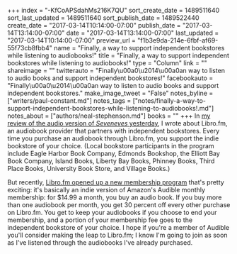 +++
index = "-KfCoAPSdahMs216K7QU"
sort_create_date = 1489511640
sort_last_updated = 1489511640
sort_publish_date = 1489522440
create_date = "2017-03-14T10:14:00-07:00"
publish_date = "2017-03-14T13:14:00-07:00"
date = "2017-03-14T13:14:00-07:00"
last_updated = "2017-03-14T10:14:00-07:00"
preview_url = "f1b3e9da-214e-6fbf-af69-55f73cb8fbb4"
name = "Finally, a way to support independent bookstores while listening to audiobooks!"
title = "Finally, a way to support independent bookstores while listening to audiobooks!"
type = "Column"
link = ""
shareimage = ""
twitterauto = "Finally\u00a0\u2014\u00a0an way to listen to audio books and support independent bookstores!"
facebookauto = "Finally\u00a0\u2014\u00a0an way to listen to audio books and support independent bookstores."
make_image_tweet = "False"
notes_byline = ["writers/paul-constant.md"]
notes_tags = ["notes/finally-a-way-to-support-independent-bookstores-while-listening-to-audiobooks!.md"]
notes_about = ["authors/neal-stephenson.md"]
books = ""
+++
In [my review of the audio version of *Seveneves* yesterday](http://www.seattlereviewofbooks.com/reviews/with-a-single-step/), I wrote about Libro.fm, an audiobook provider that partners with independent bookstores. Every time you purchase an audiobook through Libro.fm, you support the indie bookstore of your choice. (Local bookstore participants in the program include Eagle Harbor Book Company, Edmonds Bookshop, the Elliott Bay Book Company, Island Books, Liberty Bay Books, Phinney Books, Third Place Books, University Book Store, and Village Books.)

But recently, [Libro.fm opened up a new membership program](https://libro.fm/membership) that's pretty exciting: it's basically an indie version of Amazon's Audible monthly membership: for $14.99 a month, you buy an audio book. If you buy more than one audiobook per month, you get 30 percent off every other purchase on Libro.fm. You get to keep your audiobooks if you choose to end your membership, and a portion of your membership fee goes to the independent bookstore of your choice. I hope if you're a member of Audible you'll consider making the leap to Libro.fm; I know I'm going to join as soon as I've listened through the audiobooks I've already purchased.